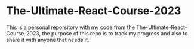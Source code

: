 # The-Ultimate-React-Course-2023
This is a personal reporsitory with my code from the The-Ultimate-React-Course-2023, the purpose of this repo is to track my progress and also to share it with anyone that needs it.
